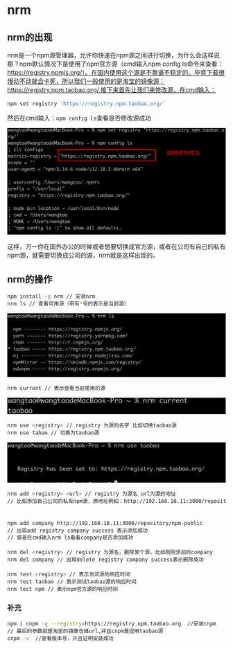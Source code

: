 # nrm

## nrm的出现

nrm是一个npm源管理器，允许你快速在npm源之间进行切换，为什么会这样说那？npm默认情况下是使用了npm官方源（cmd输入npm config ls命令来查看：https://registry.npmjs.org/）。在国内使用这个源是不靠谱不稳定的。毕竟下载很慢动不动就会卡死，所以我们一般使用的是淘宝的镜像源：https://registry.npm.taobao.org/,接下来首先让我们来修改源，在cmd输入：

```bash
npm set registry 'https://registry.npm.taobao.org/'
```

然后在cmd输入：`npm config ls`查看是否修改源成功

![img](../.vuepress/public/1.png)

这样，万一你在国外办公的时候或者想要切换成官方源，或者在公司有自己的私有npm源，就需要切换成公司的源，nrm就是这样出现的。

## nrm的操作

```bash
npm install -g nrm // 安装nrm
nrm ls // 查看可用源（带有*号的表示是当前源）
```

![img](../.vuepress/public/nrm.jpg)

```bash
nrm current // 表示查看当前使用的源
```

![img](../.vuepress/public/nrmcurrent.jpg)

```bash
nrm use <registry> // registry 为源的名字 比如切换taobao源
nrm use tabao // 切换为taobao源
```
![img](../.vuepress/public/nrmuse.jpg)

```bash
nrm add <registry> <url> // registry 为源名 url为源的地址
// 比如添加自己公司的私有npm源，原地址例如：http://192.168.18.11:3000/repository/npm-public,源名为：company（任意取名称，作为自己公司的私有npm源的名称）


npm add company http://192.168.18.11:3000/repository/npm-public
// 出现add registry company success 表示添加成功
// 或者在cmd输入nrm ls看看company是否添加成功

nrm del <registry> // registry 为源名，删除某个源，比如刚刚添加的company
nrm del company // 出现delete registry company success表示删除成功

nrm test <registry> // 表示测试源的响应时间
nrm test taobao // 表示测试taobao源的响应时间
nrm test npm // 表示npm官方源的响应时间
```

### 补充

```bash
npm i cnpm -g --registry=https://registry.npm.taobao.org  //安装cnpm
// 最后的参数就是淘宝的镜像仓储url,并且cnpm是应用taobao源
cnpm -v  //查看版本号，并且证明安装成功
```



